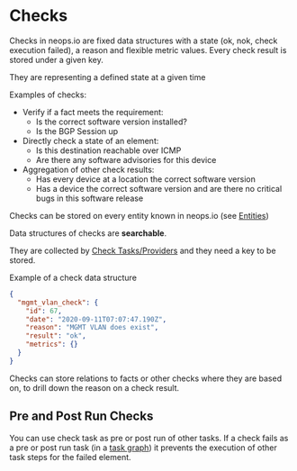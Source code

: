 # Checks

Checks in neops.io are fixed data structures with a state (ok, nok, check execution failed), a reason and flexible metric values. Every check result is stored under a given key.

They are representing a defined state at a given time

Examples of checks:

- Verify if a fact meets the requirement:
  - Is the correct software version installed?
  - Is the BGP Session up
- Directly check a state of an element:
  - Is this destination reachable over ICMP
  - Are there any software advisories for this device
- Aggregation of other check results:
  - Has every device at a location the correct software version
  - Has a device the correct software version and are there no critical bugs in this software release

Checks can be stored on every entity known in neops.io
(see [Entities](35-architecture#entities))

Data structures of checks are **searchable**.

They are collected by [Check Tasks/Providers](/30-provider_overview) and they need a key to be stored.

Example of a check data structure

```JSON
{
  "mgmt_vlan_check": {
    "id": 67,
    "date": "2020-09-11T07:07:47.190Z",
    "reason": "MGMT VLAN does exist",
    "result": "ok",
    "metrics": {}
  }
}
```

Checks can store relations to facts or other checks where they are based on, to drill down the reason on a check result.

## Pre and Post Run Checks

You can use check task as pre or post run of other tasks. If a check fails as a pre or post run task (in a [task graph](20-tasks?id=pre-and-post-running-tasks-task-graph)) it prevents the execution of other task steps for the failed element.
